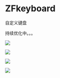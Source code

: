 # ZFkeyboard

自定义键盘

持续优化中。。。

![](http://7xjrms.com1.z0.glb.clouddn.com/Screenshot_2018-02-27-17-12-28.png?imageView2/2/w/324/h/576)

![](http://7xjrms.com1.z0.glb.clouddn.com/Screenshot_2018-02-27-17-12-34.png?imageView2/2/w/324/h/576)

![](http://7xjrms.com1.z0.glb.clouddn.com/Screenshot_2018-02-27-17-12-41.png?imageView2/2/w/324/h/576)

![](http://7xjrms.com1.z0.glb.clouddn.com/Screenshot_2018-02-27-17-12-46.png?imageView2/2/w/324/h/576)